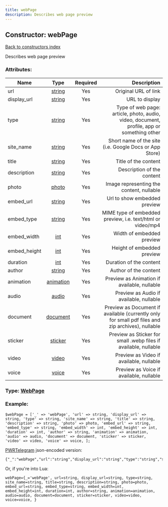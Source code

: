 ```yaml
---
title: webPage
description: Describes web page preview
---
```

## Constructor: webPage  
[Back to constructors index](index.md)



Describes web page preview

### Attributes:

| Name     |    Type       | Required | Description |
|----------|:-------------:|:--------:|------------:|
|url|[string](../types/string.md) | Yes|Original URL of link|
|display\_url|[string](../types/string.md) | Yes|URL to display|
|type|[string](../types/string.md) | Yes|Type of web page: article, photo, audio, video, document, profile, app or something other|
|site\_name|[string](../types/string.md) | Yes|Short name of the site (i.e. Google Docs or App Store)|
|title|[string](../types/string.md) | Yes|Title of the content|
|description|[string](../types/string.md) | Yes|Description of the content|
|photo|[photo](../types/photo.md) | Yes|Image representing the content, nullable|
|embed\_url|[string](../types/string.md) | Yes|Url to show embedded preview|
|embed\_type|[string](../types/string.md) | Yes|MIME type of embedded preview, i.e. text/html or video/mp4|
|embed\_width|[int](../types/int.md) | Yes|Width of embedded preview|
|embed\_height|[int](../types/int.md) | Yes|Height of embedded preview|
|duration|[int](../types/int.md) | Yes|Duration of the content|
|author|[string](../types/string.md) | Yes|Author of the content|
|animation|[animation](../types/animation.md) | Yes|Preview as Animation if available, nullable|
|audio|[audio](../types/audio.md) | Yes|Preview as Audio if available, nullable|
|document|[document](../types/document.md) | Yes|Preview as Document if available (currently only for small pdf files and zip archives), nullable|
|sticker|[sticker](../types/sticker.md) | Yes|Preview as Sticker for small .webp files if available, nullable|
|video|[video](../types/video.md) | Yes|Preview as Video if available, nullable|
|voice|[voice](../types/voice.md) | Yes|Preview as Voice if available, nullable|



### Type: [WebPage](../types/WebPage.md)


### Example:

```
$webPage = ['_' => 'webPage', 'url' => string, 'display_url' => string, 'type' => string, 'site_name' => string, 'title' => string, 'description' => string, 'photo' => photo, 'embed_url' => string, 'embed_type' => string, 'embed_width' => int, 'embed_height' => int, 'duration' => int, 'author' => string, 'animation' => animation, 'audio' => audio, 'document' => document, 'sticker' => sticker, 'video' => video, 'voice' => voice, ];
```  

[PWRTelegram](https://pwrtelegram.xyz) json-encoded version:

```
{"_":"webPage","url":"string","display_url":"string","type":"string","site_name":"string","title":"string","description":"string","photo":"photo","embed_url":"string","embed_type":"string","embed_width":"int","embed_height":"int","duration":"int","author":"string","animation":"animation","audio":"audio","document":"document","sticker":"sticker","video":"video","voice":"voice"}
```


Or, if you're into Lua:  


```
webPage={_='webPage', url=string, display_url=string, type=string, site_name=string, title=string, description=string, photo=photo, embed_url=string, embed_type=string, embed_width=int, embed_height=int, duration=int, author=string, animation=animation, audio=audio, document=document, sticker=sticker, video=video, voice=voice, }

```


